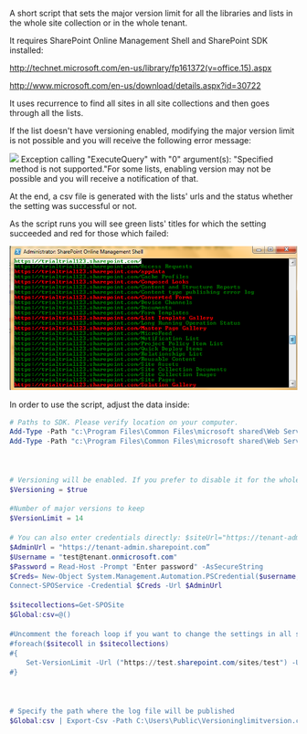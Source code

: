 A short script that sets the major version limit for all the libraries and lists in the whole site collection or in the whole tenant.

It requires SharePoint Online Management Shell and SharePoint SDK installed:

http://technet.microsoft.com/en-us/library/fp161372(v=office.15).aspx

http://www.microsoft.com/en-us/download/details.aspx?id=30722

 

It uses recurrence to find all sites in all site collections and then goes through all the lists.

If the list doesn't have versioning enabled, modifying the major version limit is not possible and you will receive the following error message:

<img src="../Set the major version limit for all the lists and libraries (data loss involved)/bulkupdate2.png">
Exception calling "ExecuteQuery" with "0" argument(s): "Specified method is not supported."For some lists, enabling version may not be possible and you will receive a notification of that.

At the end, a csv file is generated with the lists' urls and the status whether the setting was successful or not.

 

As the script runs you will see green lists' titles for which the setting succeeded and red for those which failed:


<img src="../Set the major version limit for all the lists and libraries (data loss involved)/versioningPS2.png">
 

 



 

 

In order to use the script, adjust the data inside:

```PowerShell
# Paths to SDK. Please verify location on your computer. 
Add-Type -Path "c:\Program Files\Common Files\microsoft shared\Web Server Extensions\15\ISAPI\Microsoft.SharePoint.Client.dll"  
Add-Type -Path "c:\Program Files\Common Files\microsoft shared\Web Server Extensions\15\ISAPI\Microsoft.SharePoint.Client.Runtime.dll"  
 
 
 
# Versioning will be enabled. If you prefer to disable it for the whole tenant, change to $false 
$Versioning = $true 
 
#Number of major versions to keep 
$VersionLimit = 14 
 
# You can also enter credentials directly: $siteUrl="https://tenant-admin.sharepoint.com" 
$AdminUrl = "https://tenant-admin.sharepoint.com” 
$Username = "test@tenant.onmicrosoft.com" 
$Password = Read-Host -Prompt "Enter password" -AsSecureString 
$Creds= New-Object System.Management.Automation.PSCredential($username,$password)  
Connect-SPOService -Credential $Creds -Url $AdminUrl 
 
$sitecollections=Get-SPOSite 
$Global:csv=@() 
 
#Uncomment the foreach loop if you want to change the settings in all site collections  
#foreach($sitecoll in $sitecollections) 
#{ 
    Set-VersionLimit -Url ("https://test.sharepoint.com/sites/test") -Username $Username -Password $Password -Versioning $Versioning -VersionLimit $VersionLimit 
#} 
 
 
 
# Specify the path where the log file will be published 
$Global:csv | Export-Csv -Path C:\Users\Public\Versioninglimitversion.csv 
 ```
